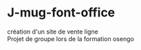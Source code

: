 # J-mug-font-office
création d'un site de vente ligne <br>
Projet de groupe lors de la formation osengo
